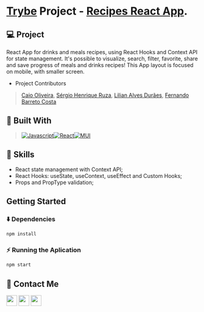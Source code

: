 # [Trybe](https://www.betrybe.com/) Project - [Recipes React App](http://comes-e-bebes.vercel.app/).

## 💻 Project
React App for drinks and meals recipes, using React Hooks and Context API for state management. It's possible to visualize, search, filter, favorite, share and save progress of meals and drinks recipes!
This App layout is focused on mobile, with smaller screen.

- Project Contributors
> [Caio Oliveira](https://github.com/caiobacode), [Sérgio Henrique Ruza](https://github.com/sergioruza), [Lilian Alves Durães](https://github.com/LilianAlvesDuraes), [Fernando Barreto Costa](https://github.com/fernando-costa)


## 🚀 Built With

> [![Javascript][Javascript]][Javascript-url][![React][React.js]][React-url][![MUI][MUI]][MUI-url]


## 📌 Skills

- React state management with Context API;
- React Hooks: useState, useContext, useEffect and Custom Hooks;
- Props and PropType validation;

## Getting Started

### ⬇️ Dependencies

```bash
npm install
``` 

### ⚡ Running the Aplication

```bash
npm start
``` 

## 💬 Contact Me

<div align="left" style="display: inline_block">
  <a href="https://arthur-debiasi.github.io" target="_blank"><img height="28rem" src="https://img.shields.io/badge/my_portfolio-3fc337?style=for-the-badge" target="_blank"></a> 
  <a href="https://www.linkedin.com/in/arthur-debiasi" target="_blank"><img height="28rem" src="https://img.shields.io/badge/LinkedIn-0077B5?style=for-the-badge&logo=linkedin&logoColor=white"></a> 
  <a href = "mailto:arthurdebiasi@hotmail.com"><img height="28rem" src="https://img.shields.io/badge/outlook-0078D4?style=for-the-badge&logo=microsoftoutlook&logoColor=white" target="_blank"></a>
</div>

<!-- ## 📄 Licença

Esse projeto está sob licença. Veja o arquivo [LICENÇA](LICENSE.md) para mais detalhes.

[⬆ Voltar ao topo](#nome-do-projeto)<br> -->

[Javascript]: https://img.shields.io/badge/javascript-F7DF1E?style=for-the-badge&logo=javascript&logoColor=white
[Javascript-url]: https://developer.mozilla.org/pt-BR/docs/Web/JavaScript
[React.js]: https://img.shields.io/badge/React-20232A?style=for-the-badge&logo=react&logoColor=61DAFB
[React-url]: https://reactjs.org/
[MUI]: https://img.shields.io/badge/material_ui-007FFF?style=for-the-badge&logo=mui&logoColor=white
[MUI-url]: https://img.shields.io/badge/material_ui-007FFF?style=for-the-badge&logo=mui&logoColor=white
